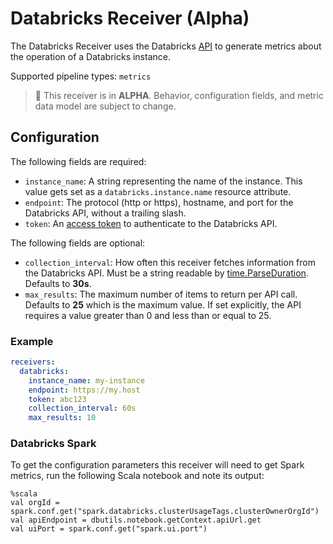 # Databricks Receiver (Alpha)

The Databricks Receiver uses the Databricks
[API](https://docs.databricks.com/dev-tools/api/latest/index.html)
to generate metrics about the operation of a Databricks instance.

Supported pipeline types: `metrics`

> :construction: This receiver is in **ALPHA**. Behavior, configuration fields, and metric data model are subject to change.

## Configuration

The following fields are required:

- `instance_name`: A string representing the name of the instance. This value gets set as a `databricks.instance.name` resource attribute.
- `endpoint`: The protocol (http or https), hostname, and port for the Databricks API, without a trailing slash.
- `token`: An [access token](https://docs.databricks.com/dev-tools/api/latest/authentication.html) to authenticate to the Databricks API. 

The following fields are optional:

- `collection_interval`: How often this receiver fetches information from the Databricks API.
Must be a string readable by [time.ParseDuration](https://pkg.go.dev/time#ParseDuration). Defaults to **30s**.
- `max_results`: The maximum number of items to return per API call. Defaults to **25** which is the maximum value.
If set explicitly, the API requires a value greater than 0 and less than or equal to 25.

### Example

```yaml
receivers:
  databricks:
    instance_name: my-instance
    endpoint: https://my.host
    token: abc123
    collection_interval: 60s
    max_results: 10
```

### Databricks Spark

To get the configuration parameters this receiver will need to get Spark metrics, run the following Scala notebook and note its output:

```
%scala
val orgId = spark.conf.get("spark.databricks.clusterUsageTags.clusterOwnerOrgId")
val apiEndpoint = dbutils.notebook.getContext.apiUrl.get
val uiPort = spark.conf.get("spark.ui.port")
```
